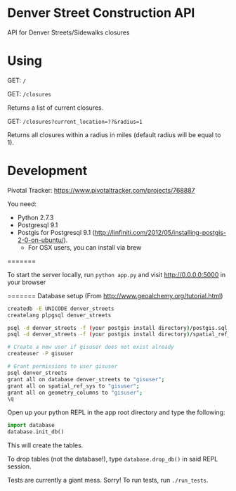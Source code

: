 Denver Street Construction API
==============

API for Denver Streets/Sidewalks closures

Using
==============

GET: `/`

GET: `/closures`

Returns a list of current closures.

GET: `/closures?current_location=??&radius=1`

Returns all closures within a radius in miles (default radius will be equal to 1).

Development
==============
Pivotal Tracker:
https://www.pivotaltracker.com/projects/768887

You need:
* Python 2.7.3
* Postgresql 9.1
* Postgis for Postgresql 9.1 (http://linfiniti.com/2012/05/installing-postgis-2-0-on-ubuntu/). 
  * For OSX users, you can install via brew
 

=======

To start the server locally, run `python app.py` and visit 
http://0.0.0.0:5000 in your browser

=======
Database setup
(From http://www.geoalchemy.org/tutorial.html)
<!-- sudo su postgres -->

```sh
createdb -E UNICODE denver_streets
createlang plpgsql denver_streets

psql -d denver_streets -f (your postgis install directory)/postgis.sql
psql -d denver_streets -f (your postgis install directory)/spatial_ref_sys.sql

# Create a new user if gisuser does not exist already
createuser -P gisuser

# Grant permissions to user gisuser
psql denver_streets
grant all on database denver_streets to "gisuser";
grant all on spatial_ref_sys to "gisuser";
grant all on geometry_columns to "gisuser";
\q
```

Open up your python REPL in the app root directory and type the following:
```python
import database
database.init_db()
```

This will create the tables.

To drop tables (not the database!), type ```database.drop_db()``` in said REPL session.


Tests are currently a giant mess. Sorry! To run tests, run `./run_tests`. 
